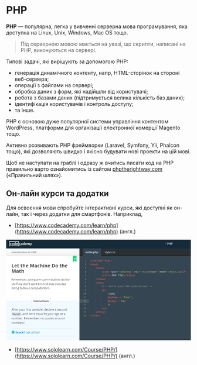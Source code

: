 # PHP

**PHP** — популярна, легка у вивченні серверна мова програмування, яка доступна на Linux, Unix, Windows, Mac OS тощо. 

> Під серверною мовою мається на увазі, що скрипти, написані на PHP, виконуються на сервері.

Типові задачі, які вирішують за допомогою PHP:

* генерація динамічного контенту, напр, HTML-сторінок на стороні веб-сервера;
* операції з файлами на сервері;
* обробка даних з форм, які надійшли від користувачі;
* робота з базами даних (підтримується велика кількість баз даних);
* ідентифікація користувачів і контроль доступу;
* та інше.

РНР є основою дуже популярної системи управління контентом WordPress, платформи для організації електронної комерції Magento тощо.

Активно розвивають PHP фреймворки (Laravel, Symfony, Yii, Phalcon тощо), які дозволяють швидко і якісно будувати нові проекти на цій мові.

Щоб не наступати на граблі і одразу ж вчитись писати код на PHP правильно варто ознайомитись із сайтом [phptherightway.com](http://www.phptherightway.com/ "http://www.phptherightway.com/") («Правильний шлях»).

## Он-лайн курси та додатки

Для освоєння мови спробуйте інтерактивні курси, які доступні як он-лайн, так і через додатки для смартфонів. Наприклад,

* [https://www.codecademy.com/learn/php](https://www.codecademy.com/learn/php) (англ.)

![Інтерактивні уроки по PHP на Codecademy](/php/codecademy_php_screenshot.png)

* [https://www.sololearn.com/Course/PHP/](https://www.sololearn.com/Course/PHP/) (англ.)




